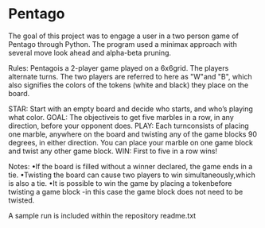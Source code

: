 # Pentago

The goal of this project was to engage a user in a two person game of Pentago through Python. The program used a minimax approach with several move look ahead and alpha-beta pruning. 

Rules:
Pentagois a 2-player game played on a 6x6grid. The players alternate turns. The two players are referred to here as "W"and "B", which also signifies the colors of the  tokens  (white  and  black)  they  place  on  the  board.  

STAR: Start with an empty board and decide who starts, and who’s playing what color. 
GOAL: The objectiveis to get five marbles in a row, in any direction, before your opponent does. 
PLAY: Each turnconsists of placing one marble, anywhere on the board and twisting any of the game blocks 90 degrees, in either direction. You can place your marble on one game block and twist any other game block. 
WIN: First to five in a row wins! 

Notes: 
  •If the board is filled without a winner declared, the game ends in a tie. 
  •Twisting the board can cause two players to win simultaneously,which is also a tie. 
  •It is possible to win the game by placing a tokenbefore twisting a game block -in this case the game block does not need to be twisted. 
  
A sample run is included within the repository readme.txt
